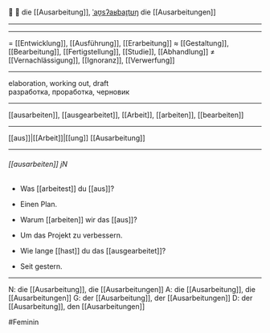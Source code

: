 📝 🔴 die [[Ausarbeitung]], [ˈaʊ̯sʔaʁbaɪ̯tʊŋ](https://youglish.com/pronounce/Ausarbeitung/german)
die [[Ausarbeitungen]]

---


---
= [[Entwicklung]], [[Ausführung]], [[Erarbeitung]]
≈ [[Gestaltung]], [[Bearbeitung]], [[Fertigstellung]], [[Studie]], [[Abhandlung]]
≠ [[Vernachlässigung]], [[Ignoranz]], [[Verwerfung]]

---
elaboration, working out, draft  
разработка, проработка, черновик

---
[[ausarbeiten]], [[ausgearbeitet]], [[Arbeit]], [[arbeiten]], [[bearbeiten]]

---
[[aus]]|[[Arbeit]]|[[ung]]
[[Ausarbeitung]]


---
###### [[ausarbeiten]] jN
- Was [[arbeitest]] du [[aus]]?
- Einen Plan.

- Warum [[arbeiten]] wir das [[aus]]?
- Um das Projekt zu verbessern.

- Wie lange [[hast]] du das [[ausgearbeitet]]?
- Seit gestern.

---
N: die [[Ausarbeitung]], die [[Ausarbeitungen]]
A: die [[Ausarbeitung]], die [[Ausarbeitungen]]
G: der [[Ausarbeitung]], der [[Ausarbeitungen]]
D: der [[Ausarbeitung]], den [[Ausarbeitungen]]


#Feminin 